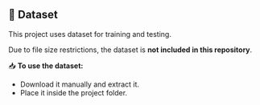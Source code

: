 ## 📁 Dataset

This project uses dataset for training and testing.

Due to file size restrictions, the dataset is **not included in this repository**.

📥 **To use the dataset:**
- Download it manually and extract it.
- Place it inside the project folder.

